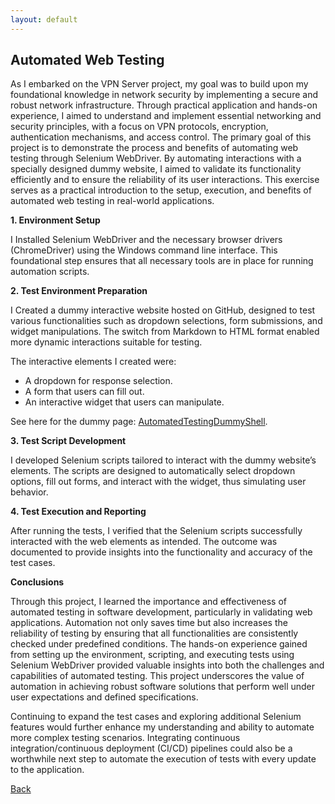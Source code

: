```yaml
---
layout: default
---
```


## Automated Web Testing 

As I embarked on the VPN Server project, my goal was to build upon my foundational knowledge in network security by implementing a secure and robust network infrastructure. Through practical application and hands-on experience, I aimed to understand and implement essential networking and security principles, with a focus on VPN protocols, encryption, authentication mechanisms, and access control. 
The primary goal of this project is to demonstrate the process and benefits of automating web testing through Selenium WebDriver. By automating interactions with a specially designed dummy website, I aimed to validate its functionality efficiently and to ensure the reliability of its user interactions. This exercise serves as a practical introduction to the setup, execution, and benefits of automated web testing in real-world applications.

**1. Environment Setup**

I Installed Selenium WebDriver and the necessary browser drivers (ChromeDriver) using the Windows command line interface. This foundational step ensures that all necessary tools are in place for running automation scripts.



**2. Test Environment Preparation**

I Created a dummy interactive website hosted on GitHub, designed to test various functionalities such as dropdown selections, form submissions, and widget manipulations. The switch from Markdown to HTML format enabled more dynamic interactions suitable for testing.

The interactive elements I created were:
*  A dropdown for response selection.
*  A form that users can fill out.
*  An interactive widget that users can manipulate.

See here for the dummy page: [AutomatedTestingDummyShell](./AutomatedTestingExp.html).

**3. Test Script Development**

I developed Selenium scripts tailored to interact with the dummy website’s elements. The scripts are designed to automatically select dropdown options, fill out forms, and interact with the widget, thus simulating user behavior.


**4. Test Execution and Reporting**

 After running the tests, I verified that the Selenium scripts successfully interacted with the web elements as intended. The outcome was documented to provide insights into the functionality and accuracy of the test cases.



**Conclusions**

Through this project, I learned the importance and effectiveness of automated testing in software development, particularly in validating web applications. Automation not only saves time but also increases the reliability of testing by ensuring that all functionalities are consistently checked under predefined conditions. The hands-on experience gained from setting up the environment, scripting, and executing tests using Selenium WebDriver provided valuable insights into both the challenges and capabilities of automated testing. This project underscores the value of automation in achieving robust software solutions that perform well under user expectations and defined specifications.

Continuing to expand the test cases and exploring additional Selenium features would further enhance my understanding and ability to automate more complex testing scenarios. Integrating continuous integration/continuous deployment (CI/CD) pipelines could also be a worthwhile next step to automate the execution of tests with every update to the application.




[Back](../)



















